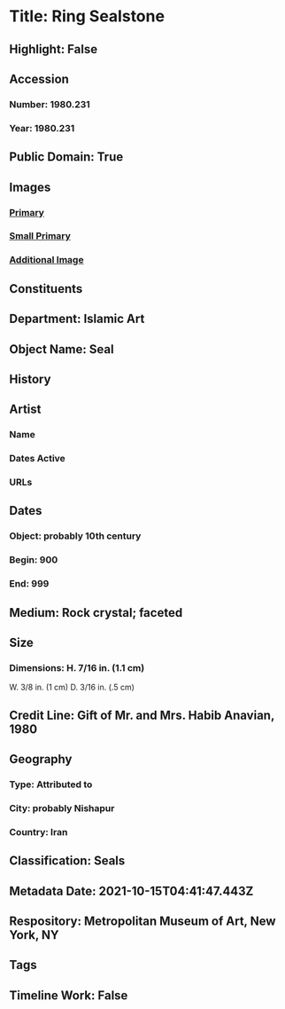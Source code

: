 # Title: Ring Sealstone
## Highlight: False
## Accession
### Number: 1980.231
### Year: 1980.231
## Public Domain: True
## Images
### [Primary](https://images.metmuseum.org/CRDImages/is/original/DP299948.jpg)
### [Small Primary](https://images.metmuseum.org/CRDImages/is/web-large/DP299948.jpg)
### [Additional Image](https://images.metmuseum.org/CRDImages/is/original/218518.jpg)
## Constituents
## Department: Islamic Art
## Object Name: Seal
## History
## Artist
### Name
### Dates Active
### URLs
## Dates
### Object: probably 10th century
### Begin: 900
### End: 999
## Medium: Rock crystal; faceted
## Size
### Dimensions: H. 7/16 in. (1.1 cm)
W. 3/8 in. (1 cm)
D. 3/16 in. (.5 cm)
## Credit Line: Gift of Mr. and Mrs. Habib Anavian, 1980
## Geography
### Type: Attributed to
### City: probably Nishapur
### Country: Iran
## Classification: Seals
## Metadata Date: 2021-10-15T04:41:47.443Z
## Respository: Metropolitan Museum of Art, New York, NY
## Tags
## Timeline Work: False